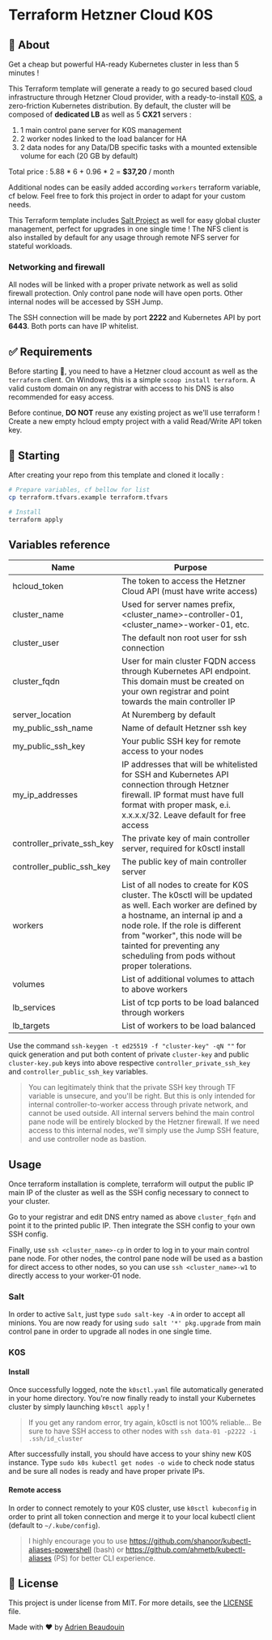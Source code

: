 # Terraform Hetzner Cloud K0S

## :dart: About ##

Get a cheap but powerful HA-ready Kubernetes cluster in less than 5 minutes !

This Terraform template will generate a ready to go secured based cloud infrastructure through Hetzner Cloud provider, with a ready-to-install [K0S](https://k0sproject.io/), a zero-friction Kubernetes distribution. By default, the cluster will be composed of **dedicated LB** as well as 5 **CX21** servers :

1. 1 main control pane server for K0S management
2. 2 worker nodes linked to the load balancer for HA
3. 2 data nodes for any Data/DB specific tasks with a mounted extensible volume for each (20 GB by default)

Total price : 5.88 \* 6 + 0.96 \* 2 = **$37,20** / month

Additional nodes can be easily added according `workers` terraform variable, cf below. Feel free to fork this project in order to adapt for your custom needs.

This Terraform template includes [Salt Project](https://docs.saltproject.io) as well for easy global cluster management, perfect for upgrades in one single time ! The NFS client is also installed by default for any usage through remote NFS server for stateful workloads.

### Networking and firewall

All nodes will be linked with a proper private network as well as solid firewall protection. Only control pane node will have open ports. Other internal nodes will be accessed by SSH Jump.

The SSH connection will be made by port **2222** and Kubernetes API by port **6443**. Both ports can have IP whitelist.

## :white_check_mark: Requirements ##

Before starting :checkered_flag:, you need to have a Hetzner cloud account as well as the `terraform` client. On Windows, this is a simple `scoop install terraform`. A valid custom domain on any registrar with access to his DNS is also recommended for easy access.

Before continue, **DO NOT** reuse any existing project as we'll use terraform ! Create a new empty hcloud empty project with a valid Read/Write API token key.

## :checkered_flag: Starting ##

After creating your repo from this template and cloned it locally :

```bash
# Prepare variables, cf bellow for list
cp terraform.tfvars.example terraform.tfvars

# Install
terraform apply
```

## Variables reference

| Name                       | Purpose                                                                                                                                                                                                                                                                                       |
| -------------------------- | --------------------------------------------------------------------------------------------------------------------------------------------------------------------------------------------------------------------------------------------------------------------------------------------- |
| hcloud_token               | The token to access the Hetzner Cloud API (must have write access)                                                                                                                                                                                                                            |
| cluster_name               | Used for server names prefix, <cluster_name>-controller-01, <cluster_name>-worker-01, etc.                                                                                                                                                                                                    |
| cluster_user               | The default non root user for ssh connection                                                                                                                                                                                                                                                  |
| cluster_fqdn               | User for main cluster FQDN access through Kubernetes API endpoint. This domain must be created on your own registrar and point towards the main controller IP                                                                                                                                 |
| server_location            | At Nuremberg by default                                                                                                                                                                                                                                                                       |
| my_public_ssh_name         | Name of default Hetzner ssh key                                                                                                                                                                                                                                                               |
| my_public_ssh_key          | Your public SSH key for remote access to your nodes                                                                                                                                                                                                                                           |
| my_ip_addresses            | IP addresses that will be whitelisted for SSH and Kubernetes API connection through Hetzner firewall. IP format must have full format with proper mask, e.i. x.x.x.x/32. Leave default for free access                                                                                        |
| controller_private_ssh_key | The private key of main controller server, required for k0sctl install                                                                                                                                                                                                                        |
| controller_public_ssh_key  | The public key of main controller server                                                                                                                                                                                                                                                      |
| workers                    | List of all nodes to create for K0S cluster. The k0sctl will be updated as well. Each worker are defined by a hostname, an internal ip and a node role. If the role is different from "worker", this node will be tainted for preventing any scheduling from pods without proper tolerations. |
| volumes                    | List of additional volumes to attach to above workers                                                                                                                                                                                                                                         |
| lb_services                | List of tcp ports to be load balanced through workers                                                                                                                                                                                                                                         |
| lb_targets                 | List of workers to be load balanced                                                                                                                                                                                                                                                           |

Use the command `ssh-keygen -t ed25519 -f "cluster-key" -qN ""` for quick generation and put both content of private `cluster-key` and public `cluster-key.pub` keys into above respective `controller_private_ssh_key` and `controller_public_ssh_key` variables.

> You can legitimately think that the private SSH key through TF variable is unsecure, and you'll be right. But this is only intended for internal controller-to-worker access through private network, and cannot be used outside. All internal servers behind the main control pane node will be entirely blocked by the Hetzner firewall. If we need access to this internal nodes, we'll simply use the Jump SSH feature, and use controller node as bastion.

## Usage

Once terraform installation is complete, terraform will output the public IP main IP of the cluster as well as the SSH config necessary to connect to your cluster.

Go to your registrar and edit DNS entry named as above `cluster_fqdn` and point it to the printed public IP. Then integrate the SSH config to your own SSH config.

Finally, use `ssh <cluster_name>-cp` in order to log in to your main control pane node. For other nodes, the control pane node will be used as a bastion for direct access to other nodes, so you can use `ssh <cluster_name>-w1` to directly access to your worker-01 node.

### Salt

In order to active `Salt`, just type `sudo salt-key -A` in order to accept all minions. You are now ready for using `sudo salt '*' pkg.upgrade` from main control pane in order to upgrade all nodes in one single time.

### K0S

#### Install

Once successfully logged, note the `k0sctl.yaml` file automatically generated in your home directory. You're now finally ready to install your Kubernetes cluster by simply launching `k0sctl apply` !

> If you get any random error, try again, k0sctl is not 100% reliable... Be sure to have SSH access to other nodes with `ssh data-01 -p2222 -i .ssh/id_cluster`

After successfully install, you should have access to your shiny new K0S instance. Type `sudo k0s kubectl get nodes -o wide` to check node status and be sure all nodes is ready and have proper private IPs.

#### Remote access

In order to connect remotely to your K0S cluster, use `k0sctl kubeconfig` in order to print all token connection and merge it to your local kubectl client (default to `~/.kube/config`).

> I highly encourage you to use <https://github.com/shanoor/kubectl-aliases-powershell> (bash) or <https://github.com/ahmetb/kubectl-aliases> (PS) for better CLI experience.

## :memo: License ##

This project is under license from MIT. For more details, see the [LICENSE](https://adr1enbe4udou1n.mit-license.org/) file.

Made with :heart: by <a href="https://github.com/adr1enbe4udou1n" target="_blank">Adrien Beaudouin</a>
